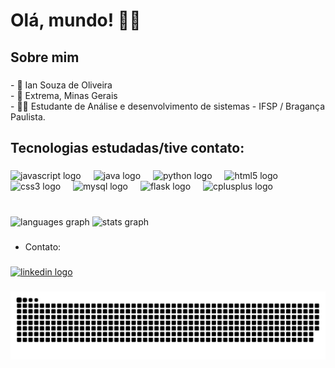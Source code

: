 <h1 align="left">Olá, mundo! 👋👋</h1>

###

<p align="left"></p>

###

<h2 align="left">Sobre mim</h2>

###

<p align="left">- 👦 Ian Souza de Oliveira<br>- 📍 Extrema, Minas Gerais<br>- 👨‍🎓 Estudante de Análise e desenvolvimento de sistemas - IFSP / Bragança Paulista.</p>

###

<h2 align="left">Tecnologias estudadas/tive contato:</h2>

###

<div align="left">
  <img src="https://cdn.jsdelivr.net/gh/devicons/devicon/icons/javascript/javascript-original.svg" height="40" alt="javascript logo"  />
  <img width="12" />
  <img src="https://cdn.jsdelivr.net/gh/devicons/devicon/icons/java/java-original.svg" height="40" alt="java logo"  />
  <img width="12" />
  <img src="https://cdn.jsdelivr.net/gh/devicons/devicon/icons/python/python-original.svg" height="40" alt="python logo"  />
  <img width="12" />
  <img src="https://cdn.jsdelivr.net/gh/devicons/devicon/icons/html5/html5-original.svg" height="40" alt="html5 logo"  />
  <img width="12" />
  <img src="https://cdn.jsdelivr.net/gh/devicons/devicon/icons/css3/css3-original.svg" height="40" alt="css3 logo"  />
  <img width="12" />
  <img src="https://cdn.simpleicons.org/mysql/4479A1" height="40" alt="mysql logo"  />
  <img width="12" />
  <img src="https://skillicons.dev/icons?i=flask" height="40" alt="flask logo"  />
  <img width="12" />
  <img src="https://cdn.jsdelivr.net/gh/devicons/devicon/icons/cplusplus/cplusplus-original.svg" height="40" alt="cplusplus logo"  />
</div>

###
###

<br clear="both">

<div align="left">
  <img src="https://github-readme-stats.vercel.app/api/top-langs?username=IanSouza05&locale=en&hide_title=false&layout=compact&card_width=320&langs_count=5&theme=flag-india&hide_border=false&order=2" height="150" alt="languages graph"  />
  <img src="https://github-readme-stats.vercel.app/api?username=IanSouza05&hide_title=false&hide_rank=false&show_icons=true&include_all_commits=true&count_private=true&disable_animations=false&theme=flag-india&locale=en&hide_border=false&order=1" height="150" alt="stats graph"  />
</div>

###

- Contato: 

###

<div align="left" target="_blank">
  <a href="https://www.linkedin.com/in/ian-souza-88a303332/"/>
  <img src="https://cdn.jsdelivr.net/gh/devicons/devicon/icons/linkedin/linkedin-original.svg" height="40" alt="linkedin logo"/>
</div>

###

<picture align="center">
  <source media="(prefers-color-scheme: dark)" srcset="https://raw.githubusercontent.com/IanSouza05/IanSouza05/output/github-contribution-grid-snake-dark.svg">
  <source media="(prefers-color-scheme: light)" srcset="https://raw.githubusercontent.com/IanSouza05/IanSouza05/output/github-contribution-grid-snake-dark.svg">
  <img align="center" alt="github contribution grid snake animation" src="https://raw.githubusercontent.com/mari4souza/mari4souza/output/github-contribution-grid-snake.svg">
</picture>

